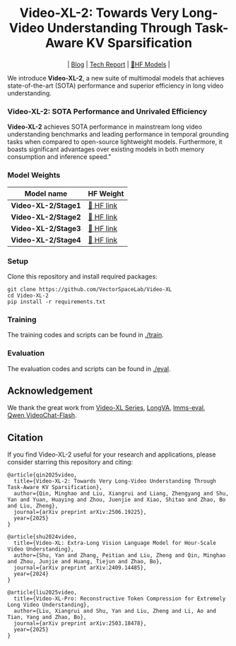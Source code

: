 <div align='center'>
<h1>Video-XL-2: Towards Very Long-Video Understanding Through Task-Aware KV Sparsification </h1>
<h3></h3>

| [Blog](https://unabletousegit.github.io/video-xl2.github.io/) | [Tech Report](https://arxiv.org/abs/2506.19225) | [🤗HF Models](https://huggingface.co/collections/BAAI/video-xl-683973cd45636acda09a11bd) |

</div>


<!-- <div align='center'>
<img src="./assets/performance.png" class="interpolation-image" alt="arch." height="80%" width="70%" />
</div> -->

We introduce **Video-XL-2**, a new suite of multimodal models that achieves state-of-the-art (SOTA) performance and superior efficiency in long video understanding.

### Video-XL-2: SOTA Performance and Unrivaled Efficiency
**Video-XL-2** achieves SOTA performance in mainstream long video understanding benchmarks and leading performance in temporal grounding tasks when compared to open-source lightweight models. Furthermore, it boasts significant advantages over existing models in both memory consumption and inference speed."


### Model Weights

| Model name| HF Weight |
| ------------------------ | -------------------------------------------------------------- | 
| **Video-XL-2/Stage1**          | [🤗 HF link](https://huggingface.co/BAAI/Stage1_and_Stage2_Weights)  |
| **Video-XL-2/Stage2**           | [🤗 HF link](https://huggingface.co/BAAI/Stage1_and_Stage2_Weights) |
| **Video-XL-2/Stage3**          | [🤗 HF link](https://huggingface.co/BAAI/Stage3_Weights)  |
| **Video-XL-2/Stage4**           | [🤗 HF link](https://huggingface.co/BAAI/Video-XL-2) |

<!-- ### Quickstart -->

### Setup

Clone this repository and install required packages:

```shell
git clone https://github.com/VectorSpaceLab/Video-XL
cd Video-XL-2
pip install -r requirements.txt
```

<!-- #### Use 🤗Transformers to run Video-XL-2 for video understanding
```python
``` -->

### Training
The training codes and scripts can be found in [./train](./train).

### Evaluation
The evaluation codes and scripts can be found in [./eval](./eval).


## Acknowledgement
We thank the great work from [Video-XL Series](https://github.com/VectorSpaceLab/Video-XL), [LongVA](https://github.com/QwenLM/Qwen2-VL), [lmms-eval](https://github.com/EvolvingLMMs-Lab/lmms-eval), [Qwen](https://github.com/QwenLM/Qwen),[VideoChat-Flash](https://github.com/OpenGVLab/VideoChat-Flash?tab=readme-ov-file).

## Citation

If you find Video-XL-2 useful for your research and applications, please consider starring this repository and citing:

```
@article{qin2025video,
  title={Video-XL-2: Towards Very Long-Video Understanding Through Task-Aware KV Sparsification},
  author={Qin, Minghao and Liu, Xiangrui and Liang, Zhengyang and Shu, Yan and Yuan, Huaying and Zhou, Juenjie and Xiao, Shitao and Zhao, Bo and Liu, Zheng},
  journal={arXiv preprint arXiv:2506.19225},
  year={2025}
}

@article{shu2024video,
  title={Video-XL: Extra-Long Vision Language Model for Hour-Scale Video Understanding},
  author={Shu, Yan and Zhang, Peitian and Liu, Zheng and Qin, Minghao and Zhou, Junjie and Huang, Tiejun and Zhao, Bo},
  journal={arXiv preprint arXiv:2409.14485},
  year={2024}
}

@article{liu2025video,
  title={Video-XL-Pro: Reconstructive Token Compression for Extremely Long Video Understanding},
  author={Liu, Xiangrui and Shu, Yan and Liu, Zheng and Li, Ao and Tian, Yang and Zhao, Bo},
  journal={arXiv preprint arXiv:2503.18478},
  year={2025}
}
```

